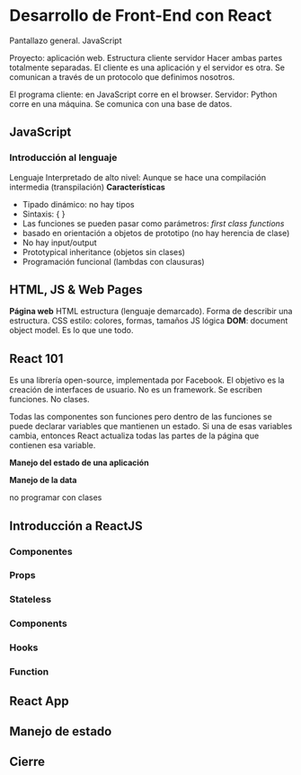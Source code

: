 # Desarrollo de Front-End con React
Pantallazo general.
JavaScript

Proyecto: aplicación web.
Estructura cliente servidor
Hacer ambas partes totalmente separadas.
El cliente es una aplicación y el servidor es otra. Se comunican a través de un protocolo que definimos nosotros. 

El programa cliente: en JavaScript corre en el browser. 
Servidor: Python corre en una máquina. Se comunica con una base de datos.

## JavaScript
### Introducción al lenguaje
Lenguaje Interpretado de alto nivel: Aunque se hace una compilación intermedia (transpilación)
**Características**
+ Tipado dinámico: no hay tipos
+ Sintaxis: { }
+ Las funciones se pueden pasar como parámetros: *first class functions* 
+ basado en orientación a objetos de prototipo (no hay herencia de clase)
+ No hay input/output
+ Prototypical inheritance (objetos sin clases)
+ Programación funcional (lambdas con clausuras)

## HTML, JS & Web Pages
**Página web**
HTML estructura (lenguaje demarcado). Forma de describir una estructura.
CSS estilo: colores, formas, tamaños
JS lógica
**DOM**: document object model. Es lo que une todo.

## React 101
Es una librería open-source, implementada por Facebook. El objetivo es la creación de interfaces de usuario.
No es un framework.
Se escriben funciones. No clases.

Todas las componentes son funciones pero dentro de las funciones se puede declarar variables que mantienen un estado. Si una de esas variables cambia, entonces React actualiza todas las partes de la página que contienen esa variable.

**Manejo del estado de una aplicación**

**Manejo de la data**

no programar con clases

## Introducción a ReactJS
### Componentes
### Props
### Stateless
### Components
### Hooks
### Function


## React App

## Manejo de estado

## Cierre
